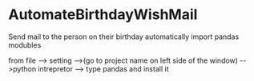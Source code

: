 # AutomateBirthdayWishMail
Send mail to the person on their birthday automatically
import pandas modubles 


from
file --> setting -->(go to project name on left side of the window) -->python intrepretor --> type pandas and install it
